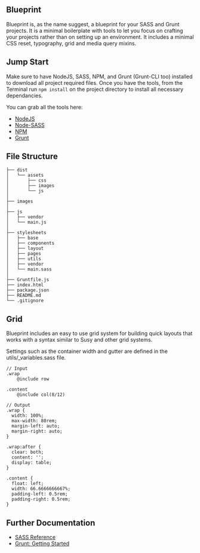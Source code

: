 ## Blueprint
Blueprint is, as the name suggest, a blueprint for your SASS and Grunt projects. It is a minimal boilerplate with tools to let you focus on crafting your projects rather than on setting up an environment. It includes a minimal CSS reset, typography, grid and media query mixins.

## Jump Start

Make sure to have NodeJS, SASS, NPM, and Grunt (Grunt-CLI too) installed to download all project required files. Once you have the tools, from the Terminal run `npm install` on the project directory to install all necessary dependancies.

You can grab all the tools here:
* <a href="https://nodejs.org/">NodeJS</a>
* <a href="https://github.com/sass/node-sass/">Node-SASS</a>
* <a href="https://www.npmjs.com/">NPM</a>
* <a href="http://gruntjs.com/">Grunt</a>

## File Structure
````
├── dist
│   └── assets
│       ├── css
│       ├── images
│       └── js
│
├── images
│
├── js
│   ├── vendor
│   └── main.js
│
├── stylesheets
│   ├── base
│   ├── components
│   ├── layout
│   ├── pages
│   ├── utils
│   ├── vendor
│   └── main.sass
│
├── Gruntfile.js
├── index.html
├── package.json
├── README.md
└── .gitignore
````

## Grid
Blueprint includes an easy to use grid system for building quick layouts that works with a syntax similar to Susy and other grid systems.

Settings such as the container width and gutter are defined in the utils/_variables.sass file.

````
// Input
.wrap
    @include row

.content
    @include col(8/12)

// Output
.wrap {
  width: 100%;
  max-width: 80rem;
  margin-left: auto;
  margin-right: auto;
}

.wrap:after {
  clear: both;
  content: '';
  display: table;
}

.content {
  float: left;
  width: 66.6666666667%;
  padding-left: 0.5rem;
  padding-right: 0.5rem;
}
````



## Further Documentation
* <a href="http://sass-lang.com/documentation/file.SASS_REFERENCE.html">SASS Reference</a>
* <a href="http://gruntjs.com/getting-started/">Grunt: Getting Started</a>
